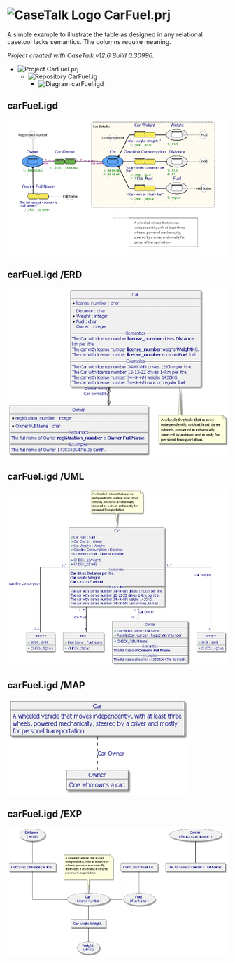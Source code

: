 ﻿# ![CaseTalk Logo](https://www.casetalk.com/images/icons/casetalk.png) CarFuel.prj
A simple example to illustrate the table as designed in any relational casetool lacks semantics. The columns require meaning.

*Project created with CaseTalk v12.6 Build 0.30996.*

* ![Project](https://www.casetalk.com/images/icons/prj.png) CarFuel.prj
  * ![Repository](https://www.casetalk.com/images/icons/ig.png) CarFuel.ig
    * ![Diagram](https://www.casetalk.com/images/icons/igd.png) carFuel.igd
## carFuel.igd
![Diagram carFuel.igd](carFuel.png)
## carFuel.igd /ERD
![Diagram carFuel.igd /ERD](carFuel.erd.png)
## carFuel.igd /UML
![Diagram carFuel.igd /UML](carFuel.uml.png)
## carFuel.igd /MAP
![Diagram carFuel.igd /MAP](carFuel.map.png)
## carFuel.igd /EXP
![Diagram carFuel.igd /EXP](carFuel.exp.png)
